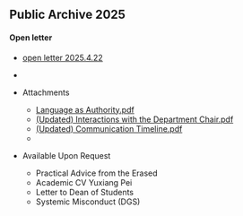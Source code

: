 ## Public Archive 2025

#### Open letter
  * [open letter 2025.4.22](https://physix2020.github.io/blogplace/files/openletter2025.4.22.pdf)
  * 



* Attachments
  * [Language as Authority.pdf](https://physix2020.github.io/blogplace/files/Attachment1_Language_as_Authority_Chair.pdf)
  * [(Updated) Interactions with the Department Chair.pdf](https://physix2020.github.io/blogplace/files/Attachment2_Interactions_with_the_Department_Chair.pdf)
  * [(Updated) Communication Timeline.pdf](https://physix2020.github.io/blogplace/files/Attachment3_Communication_Timeline.pdf)
  * 


* Available Upon Request
  * Practical Advice from the Erased
  * Academic CV Yuxiang Pei
  * Letter to Dean of Students
  * Systemic Misconduct (DGS)